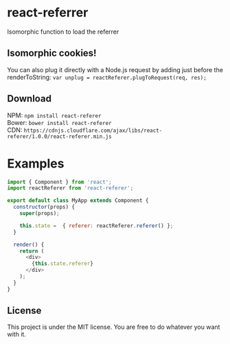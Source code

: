 # react-referrer
Isomorphic function to load the referrer

## Isomorphic cookies!
You can also plug it directly with a Node.js request by adding just before the renderToString: `var unplug = reactReferer.plugToRequest(req, res);`<br />

## Download
NPM: `npm install react-referer`<br />
Bower: `bower install react-referer`<br />
CDN: `https://cdnjs.cloudflare.com/ajax/libs/react-referer/1.0.0/react-referer.min.js`

# Examples

```js
import { Component } from 'react';
import reactReferer from 'react-referer';

export default class MyApp extends Component {
  constructor(props) {
    super(props);

    this.state =  { referer: reactReferer.referer() };
  }

  render() {
    return (
      <div>
        {this.state.referer}
      </div>
    );
  }
}
```

## License
This project is under the MIT license. You are free to do whatever you want with it.
